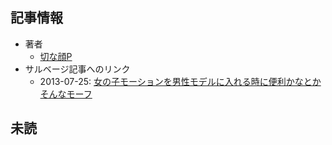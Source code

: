 ## 記事情報
- 著者
	- <a href="https://www.nicovideo.jp/user/31648716" target="_user">切な顔P</a>
- サルベージ記事へのリンク
	- 2013-07-25: <a href="https://mmdblomagasaru.blogspot.com/2025/01/blog-post_31.html" target="_page">女の子モーションを男性モデルに入れる時に便利かなとかそんなモーフ</a>
## 未読
